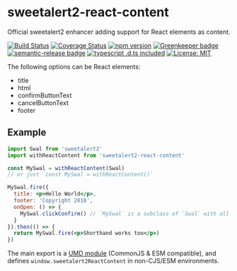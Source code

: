 # sweetalert2-react-content

Official sweetalert2 enhancer adding support for React elements as content.

[![Build Status](https://travis-ci.org/sweetalert2/sweetalert2-react-content.svg?branch=master)](https://travis-ci.org/sweetalert2/sweetalert2-react-content)
[![Coverage Status](https://coveralls.io/repos/github/sweetalert2/sweetalert2-react-content/badge.svg?branch=master)](https://coveralls.io/github/sweetalert2/sweetalert2-react-content?branch=master)
[![npm version](https://badge.fury.io/js/sweetalert2-react-content.svg)](https://www.npmjs.com/packages/sweetalert2-react-content)
[![Greenkeeper badge](https://badges.greenkeeper.io/sweetalert2/sweetalert2-react-content.svg)](https://greenkeeper.io/)
[![semantic-release badge](https://img.shields.io/badge/%20%20%F0%9F%93%A6%F0%9F%9A%80-semantic--release-e10079.svg)](https://github.com/sweetalert2/sweetalert2-react-content/blob/master/CHANGELOG.md)
[![typescript .d.ts included](https://img.shields.io/badge/typescript-ready-brightgreen.svg)](https://github.com/sweetalert2/sweetalert2-react-content/blob/master/src/sweetalert2-react-content.d.ts)
[![License: MIT](https://img.shields.io/badge/License-MIT-yellow.svg)](https://opensource.org/licenses/MIT)

The following options can be React elements:

 - title
 - html
 - confirmButtonText
 - cancelButtonText
 - footer

## Example

```jsx
import Swal from 'sweetalert2'
import withReactContent from 'sweetalert2-react-content'

const MySwal = withReactContent(Swal)
// or just `const MySwal = withReactContent()`

MySwal.fire({
  title: <p>Hello World</p>,
  footer: 'Copyright 2018',
  onOpen: () => {
    MySwal.clickConfirm() // `MySwal` is a subclass of `Swal` with all the same instance & static methods
  }
}).then(() => {
  return MySwal.fire(<p>Shorthand works too</p>)
})
```

The main export is a [UMD module](https://github.com/umdjs/umd) (CommonJS & ESM compatible), and defines `window.sweetalert2ReactContent` in non-CJS/ESM environments.
